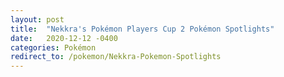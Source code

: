 ```yaml
---
layout: post
title:  "Nekkra's Pokémon Players Cup 2 Pokémon Spotlights"
date:   2020-12-12 -0400
categories: Pokémon
redirect_to: /pokemon/Nekkra-Pokemon-Spotlights
---
```

